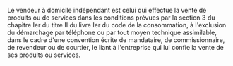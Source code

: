 Le vendeur à domicile indépendant est celui qui effectue la vente de produits ou de services dans les conditions prévues par la section 3 du chapitre Ier du titre II du livre Ier du code de la consommation, à l'exclusion du démarchage par téléphone ou par tout moyen technique assimilable, dans le cadre d'une convention écrite de mandataire, de commissionnaire, de revendeur ou de courtier, le liant à l'entreprise qui lui confie la vente de ses produits ou services.